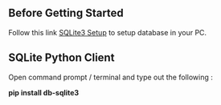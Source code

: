 ## Before Getting Started

Follow this link [SQLite3 Setup](https://sqlite.org/download.html) to setup database in your PC.

## SQLite Python Client 

Open command prompt / terminal and type out the following :

**pip install db-sqlite3**
